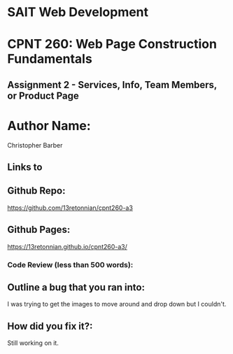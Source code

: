 # SAIT Web Development
# CPNT 260: Web Page Construction Fundamentals
## Assignment 2 - Services, Info, Team Members, or Product Page

# Author Name:
Christopher Barber

## Links to
## Github Repo:
https://github.com/13retonnian/cpnt260-a3
## Github Pages:
https://13retonnian.github.io/cpnt260-a3/

### Code Review (less than 500 words):


## Outline a bug that you ran into:
I was trying to get the images to move around and drop down but I couldn't.
## How did you fix it?:
Still working on it.
